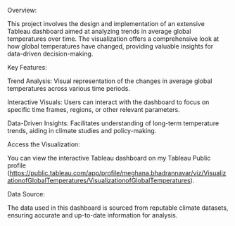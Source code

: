 Overview:

This project involves the design and implementation of an extensive Tableau dashboard aimed at analyzing trends in average global temperatures over time. 
The visualization offers a comprehensive look at how global temperatures have changed, providing valuable insights for data-driven decision-making.

Key Features:

Trend Analysis: Visual representation of the changes in average global temperatures across various time periods.

Interactive Visuals: Users can interact with the dashboard to focus on specific time frames, regions, or other relevant parameters.

Data-Driven Insights: Facilitates understanding of long-term temperature trends, aiding in climate studies and policy-making.

Access the Visualization:

You can view the interactive Tableau dashboard on my Tableau Public profile (https://public.tableau.com/app/profile/meghana.bhadrannavar/viz/VisualizationofGlobalTemperatures/VisualizationofGlobalTemperatures).

Data Source:

The data used in this dashboard is sourced from reputable climate datasets, ensuring accurate and up-to-date information for analysis.
